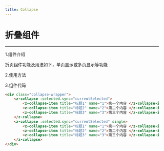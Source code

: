 ```yaml
---
title: Collapse
---
```


# 折叠组件
***

1.组件介绍

折页组件功能及用法如下，单页显示或多页显示等功能

2.使用方法

<ClientOnly>
  <collapse-demo></collapse-demo>
</ClientOnly>

3.组件代码
```HTML
<div class="collapse-wrapper">
    <z-collapse :selected.sync="currentSelected">
        <z-collapse-item title="标题1" name="1">第一个内容 </z-collapse-item>
        <z-collapse-item title="标题2" name="2">第二个内容 </z-collapse-item>
        <z-collapse-item title="标题3" name="3">第三个内容 </z-collapse-item>
    </z-collapse>
    <z-collapse :selected.sync="currentSelected" single>
        <z-collapse-item title="标题1" name="1">第一个内容 </z-collapse-item>
        <z-collapse-item title="标题2" name="2">第二个内容 </z-collapse-item>
        <z-collapse-item title="标题3" name="3">第三个内容 </z-collapse-item>
    </z-collapse>
</div>
```